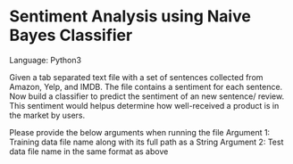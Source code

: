  # Sentiment Analysis using Naive Bayes Classifier
 
 Language: Python3
 
Given a tab separated text file with a set of sentences collected from Amazon, Yelp, and IMDB. The file contains a sentiment for each sentence. Now build a classifier to predict the sentiment of an new sentence/ review. This sentiment would helpus determine how well-received a product is in the market by users.

 
 Please provide the below arguments when running the file
 Argument 1: Training data file name along with its full path as a String
 Argument 2: Test data file name in the same format as above

